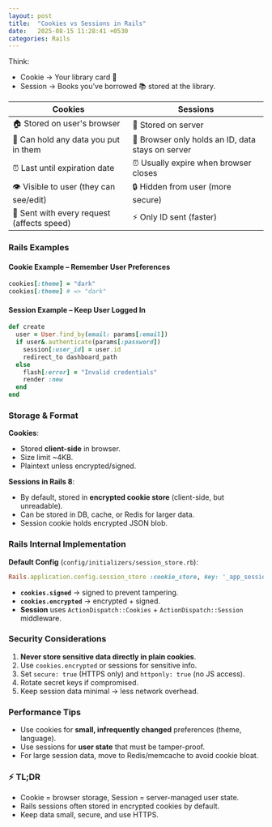```yaml
---
layout: post
title:  "Cookies vs Sessions in Rails"
date:   2025-08-15 11:28:41 +0530
categories: Rails
---
```


Think:
- Cookie → Your library card 📇
- Session → Books you’ve borrowed 📚 stored at the library.

| Cookies | Sessions |
|---------|----------|
| 🏠 Stored on user's browser | 🏢 Stored on server |
| 📝 Can hold any data you put in them | 🔐 Browser only holds an ID, data stays on server |
| ⏰ Last until expiration date | ⏰ Usually expire when browser closes |
| 👁️ Visible to user (they can see/edit) | 🔒 Hidden from user (more secure) |
| 🐌 Sent with every request (affects speed) | ⚡ Only ID sent (faster) |

### Rails Examples

#### Cookie Example – Remember User Preferences
```ruby
cookies[:theme] = "dark"
cookies[:theme] # => "dark"
```

#### Session Example – Keep User Logged In

```ruby
def create
  user = User.find_by(email: params[:email])
  if user&.authenticate(params[:password])
    session[:user_id] = user.id
    redirect_to dashboard_path
  else
    flash[:error] = "Invalid credentials"
    render :new
  end
end
```

### Storage & Format

**Cookies**:

* Stored **client-side** in browser.
* Size limit \~4KB.
* Plaintext unless encrypted/signed.

**Sessions in Rails 8**:

* By default, stored in **encrypted cookie store** (client-side, but unreadable).
* Can be stored in DB, cache, or Redis for larger data.
* Session cookie holds encrypted JSON blob.

### Rails Internal Implementation

**Default Config** (`config/initializers/session_store.rb`):

```ruby
Rails.application.config.session_store :cookie_store, key: '_app_session', secure: true
```

* **`cookies.signed`** → signed to prevent tampering.
* **`cookies.encrypted`** → encrypted + signed.
* **Session** uses `ActionDispatch::Cookies` + `ActionDispatch::Session` middleware.

### Security Considerations

1. **Never store sensitive data directly in plain cookies**.
2. Use `cookies.encrypted` or sessions for sensitive info.
3. Set `secure: true` (HTTPS only) and `httponly: true` (no JS access).
4. Rotate secret keys if compromised.
5. Keep session data minimal → less network overhead.

### Performance Tips

* Use cookies for **small, infrequently changed** preferences (theme, language).
* Use sessions for **user state** that must be tamper-proof.
* For large session data, move to Redis/memcache to avoid cookie bloat.

### ⚡ TL;DR

* Cookie = browser storage, Session = server-managed user state.
* Rails sessions often stored in encrypted cookies by default.
* Keep data small, secure, and use HTTPS.
